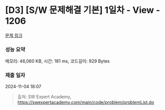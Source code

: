 # [D3] [S/W 문제해결 기본] 1일차 - View - 1206 

[문제 링크](https://swexpertacademy.com/main/code/problem/problemDetail.do?contestProbId=AV134DPqAA8CFAYh) 

### 성능 요약

메모리: 46,060 KB, 시간: 181 ms, 코드길이: 929 Bytes

### 제출 일자

2024-11-04 18:07



> 출처: SW Expert Academy, https://swexpertacademy.com/main/code/problem/problemList.do